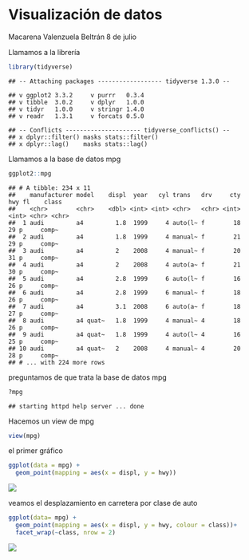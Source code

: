 Visualización de datos
================
Macarena Valenzuela Beltrán
8 de julio

Llamamos a la librería

``` r
library(tidyverse)
```

    ## -- Attaching packages ------------------ tidyverse 1.3.0 --

    ## v ggplot2 3.3.2     v purrr   0.3.4
    ## v tibble  3.0.2     v dplyr   1.0.0
    ## v tidyr   1.0.0     v stringr 1.4.0
    ## v readr   1.3.1     v forcats 0.5.0

    ## -- Conflicts --------------------- tidyverse_conflicts() --
    ## x dplyr::filter() masks stats::filter()
    ## x dplyr::lag()    masks stats::lag()

Llamamos a la base de datos mpg

``` r
ggplot2::mpg
```

    ## # A tibble: 234 x 11
    ##    manufacturer model    displ  year   cyl trans   drv     cty   hwy fl    class
    ##    <chr>        <chr>    <dbl> <int> <int> <chr>   <chr> <int> <int> <chr> <chr>
    ##  1 audi         a4         1.8  1999     4 auto(l~ f        18    29 p     comp~
    ##  2 audi         a4         1.8  1999     4 manual~ f        21    29 p     comp~
    ##  3 audi         a4         2    2008     4 manual~ f        20    31 p     comp~
    ##  4 audi         a4         2    2008     4 auto(a~ f        21    30 p     comp~
    ##  5 audi         a4         2.8  1999     6 auto(l~ f        16    26 p     comp~
    ##  6 audi         a4         2.8  1999     6 manual~ f        18    26 p     comp~
    ##  7 audi         a4         3.1  2008     6 auto(a~ f        18    27 p     comp~
    ##  8 audi         a4 quat~   1.8  1999     4 manual~ 4        18    26 p     comp~
    ##  9 audi         a4 quat~   1.8  1999     4 auto(l~ 4        16    25 p     comp~
    ## 10 audi         a4 quat~   2    2008     4 manual~ 4        20    28 p     comp~
    ## # ... with 224 more rows

preguntamos de que trata la base de datos mpg

``` r
?mpg
```

    ## starting httpd help server ... done

Hacemos un view de mpg

``` r
view(mpg)
```

el primer gráfico

``` r
ggplot(data = mpg) +
  geom_point(mapping = aes(x = displ, y = hwy))
```

![](Visualización-de-datos_files/figure-gfm/unnamed-chunk-5-1.png)<!-- -->

veamos el desplazamiento en carretera por clase de auto

``` r
ggplot(data= mpg) +
  geom_point(mapping = aes(x = displ, y = hwy, colour = class))+
  facet_wrap(~class, nrow = 2)
```

![](Visualización-de-datos_files/figure-gfm/unnamed-chunk-6-1.png)<!-- -->
